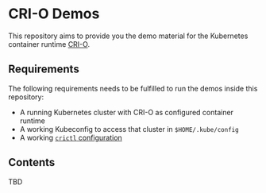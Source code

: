 # CRI-O Demos

This repository aims to provide you the demo material for the Kubernetes
container runtime [CRI-O][0].

[0]: https://github.com/cri-o/cri-o

## Requirements

The following requirements needs to be fulfilled to run the demos inside this
repository:

- A running Kubernetes cluster with CRI-O as configured container runtime
- A working Kubeconfig to access that cluster in `$HOME/.kube/config`
- A working [`crictl` configuration][1]

[1]: https://github.com/kubernetes-sigs/cri-tools/blob/master/docs/crictl.md

## Contents

TBD
